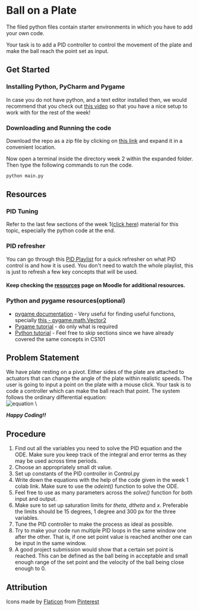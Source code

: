 # Ball on a Plate

The filed python files contain starter environments in which you have to add your own code.

Your task is to add a PID controller to control the movement of the plate and make the ball reach the point set as input.

## Get Started

### Installing Python, PyCharm and Pygame

In case you do not have python, and a text editor installed then, we would recommend that you check out [this video](https://www.youtube.com/watch?v=8GF6O6vNXCc) so that you have a nice setup to work with for the rest of the week!

### Downloading and Running the code

Download the repo as a zip file by clicking on [this link](https://github.com/erciitb/tss-controls-theory/archive/refs/heads/main.zip) and expand it in a convenient location.

Now open a terminal inside the directory week 2 within the expanded folder. Then type the following commands to run the code.

```bash
python main.py
```

## Resources

### PID Tuning

Refer to the last few sections of the week 1([click here](https://colab.research.google.com/drive/1nAUUEXPw-pRaWtD6xQMn16yuiPpVoIKD#scrollTo=52ddc5e1)) material for this topic, especially the python code at the end.

### PID refresher

You can go through this [PID Playlist](https://youtube.com/playlist?list=PLn8PRpmsu08pQBgjxYFXSsODEF3Jqmm-y) for a quick refresher on what PID control is and how it is used.
You don't need to watch the whole playlist, this is just to refresh a few key concepts that will be used.

#### Keep checking the [resources](http://moodle.learnerspace.tech/mod/page/view.php?id=132) page on Moodle for additional resources.
### Python and pygame resources(optional)

- [pygame documentation](https://www.pygame.org/docs/) - Very useful for finding useful functions, specially [this - pygame.math.Vector2](https://www.pygame.org/docs/ref/math.html#pygame.math.Vector2)
- [Pygame tutorial](https://youtu.be/FfWpgLFMI7w) - do only what is required
- [Python tutorial](https://youtu.be/_uQrJ0TkZlc) - Feel free to skip sections since we have already covered the same concepts in CS101

## Problem Statement
We have plate resting on a pivot. Either sides of the plate are attached to actuators that can change
the angle of the plate within realistic speeds. The user is going to input a point on the plate with a
mouse click. Your task is to code a controller which can make the ball reach that point. The system
follows the ordinary differential equation:\
![equation](https://latex.codecogs.com/svg.image?%5Cddot%7Bx%7D%20=%20-%5Cfrac%7B5g%7D%7B7%7D%5Ctheta) \

**_Happy Coding!!_**

## Procedure

1. Find out all the variables you need to solve the PID equation and the ODE.
Make sure you keep track of the integral and error terms as they may be used across time periods.
2. Choose an appropriately small dt value. 
3. Set up constants of the PID controller in Control.py
4. Write down the equations with the help of the code given in the week 1 colab link. Make sure to use the _odeint()_ function to solve the ODE.
5. Feel free to use as many parameters across the _solve()_ function for both input and output.
6. Make sure to set up saturation limits for _theta_, _dtheta_ and _x_. Preferable the limits should be 15 degrees, 1 degree and 300 px for the three variables.
7. Tune the PID controller to make the process as ideal as possible.
8. Try to make your code run multiple PID loops in the same window one after the other. That is, if one set point value is reached another one can be input in the same window.
9. A good project submission would show that a certain set point is reached. This can be defined as the ball being in acceptable and small enough range of the set point and the velocity of the ball being close enough to 0.


## Attribution

<div>Icons made by <a href="https://www.flaticon.com/m" title="Flaticon">Flaticon</a> from <a href="https://www.pinterest.com/" title="Pinterest">Pinterest</a></div>